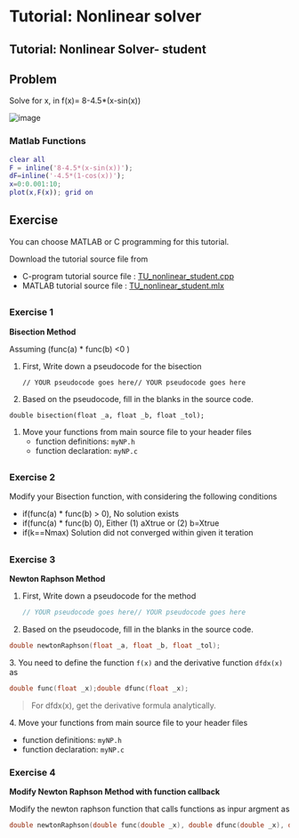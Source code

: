 # Tutorial: Nonlinear solver

## Tutorial: Nonlinear Solver- student

## Problem

Solve for x, in f(x)= 8-4.5\*(x-sin(x))

![image](https://user-images.githubusercontent.com/38373000/188638678-2bc85921-cc0c-49d9-a3d8-2d7be91df1fc.png)

### Matlab Functions

```matlab
clear all
F = inline('8-4.5*(x-sin(x))');
dF=inline('-4.5*(1-cos(x))');​
x=0:0.001:10;
plot(x,F(x)); grid on
```

##

## Exercise

You can choose MATLAB or C programming for this tutorial.

Download the tutorial source file from

* C-program tutorial source file : [TU\_nonlinear\_student.cpp](https://github.com/ykkimhgu/NumericalProg-student/blob/main/tutorial/TU\_nonlinear\_student.cpp)
* MATLAB tutorial source file : [TU\_nonlinear\_student.mlx](https://github.com/ykkimhgu/NumericalProg-student/blob/main/tutorial/TU\_nonlinear\_student.mlx)

##

### Exercise 1

**Bisection Method**

Assuming (func(a) \* func(b) <0 )

1.  First, Write down a pseudocode for the bisection

    ```
    // YOUR pseudocode goes here// YOUR pseudocode goes here
    ```
2. Based on the pseudocode, fill in the blanks in the source code.

```
double bisection(float _a, float _b, float _tol);
```

1. Move your functions from main source file to your header files
   * function definitions: `myNP.h`
   * function declaration: `myNP.c`

##

### Exercise 2

Modify your Bisection function, with considering the following conditions

* if(func(a) \* func(b) > 0), No solution exists
* if(func(a) \* func(b) 0), Either (1) aXtrue or (2) b=Xtrue
* if(k==Nmax) Solution did not converged within given it teration

##

### Exercise 3

**Newton Raphson Method**

1.  First, Write down a pseudocode for the method

    ```cpp
    // YOUR pseudocode goes here// YOUR pseudocode goes here
    ```
2. Based on the pseudocode, fill in the blanks in the source code.

```cpp
double newtonRaphson(float _a, float _b, float _tol);
```

3\. You need to define the function `f(x)` and the derivative function `dfdx(x)` as

```cpp
double func(float _x);double dfunc(float _x);
```

> For dfdx(x), get the derivative formula analytically.&#x20;

4\. Move your functions from main source file to your header files

* function definitions: `myNP.h`
* function declaration: `myNP.c`

###

### Exercise 4

**Modify Newton Raphson Method with function callback**

Modify the newton raphson function that calls functions as inpur argment as

```cpp
double newtonRaphson(double func(double _x), double dfunc(double _x), double _x0, double _tol);
```


